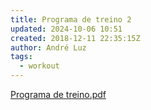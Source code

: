 ```yaml
---
title: Programa de treino 2
updated: 2024-10-06 10:51
created: 2018-12-11 22:35:15Z
author: André Luz
tags:
  - workout
---
```


[Programa de treino.pdf](../../_resources/Programa_de_treino.pdf)